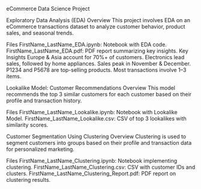 eCommerce Data Science Project

Exploratory Data Analysis (EDA)
Overview
This project involves EDA on an eCommerce transactions dataset to analyze customer behavior, product sales, and seasonal trends.

Files
FirstName_LastName_EDA.ipynb: Notebook with EDA code.
FirstName_LastName_EDA.pdf: PDF report summarizing key insights.
Key Insights
Europe & Asia account for 70%+ of customers.
Electronics lead sales, followed by home appliances.
Sales peak in November & December.
P1234 and P5678 are top-selling products.
Most transactions involve 1–3 items.



Lookalike Model: Customer Recommendations
Overview
This model recommends the top 3 similar customers for each customer based on their profile and transaction history.

Files
FirstName_LastName_Lookalike.ipynb: Notebook with Lookalike Model.
FirstName_LastName_Lookalike.csv: CSV of top 3 lookalikes with similarity scores.



Customer Segmentation Using Clustering
Overview
Clustering is used to segment customers into groups based on their profile and transaction data for personalized marketing.

Files
FirstName_LastName_Clustering.ipynb: Notebook implementing clustering.
FirstName_LastName_Clustering.csv: CSV with customer IDs and clusters.
FirstName_LastName_Clustering_Report.pdf: PDF report on clustering results.

